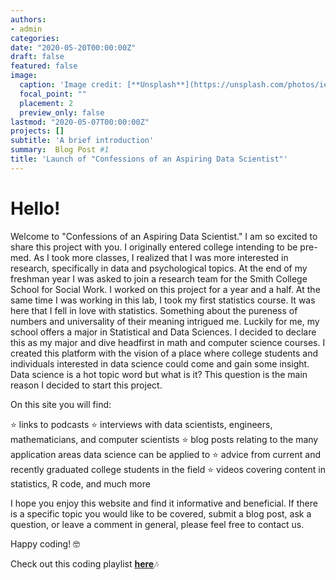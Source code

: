 ```yaml
---
authors:
- admin
categories:
date: "2020-05-20T00:00:00Z"
draft: false  
featured: false 
image:
  caption: 'Image credit: [**Unsplash**](https://unsplash.com/photos/ieic5Tq8YMk)'
  focal_point: ""
  placement: 2
  preview_only: false 
lastmod: "2020-05-07T00:00:00Z"
projects: []
subtitle: 'A brief introduction'
summary:  Blog Post #1
title: 'Launch of "Confessions of an Aspiring Data Scientist"'
---
```


# **Hello!**

Welcome to "Confessions of an Aspiring Data Scientist." I am so excited to share this project with you. I originally entered college intending to be pre-med. As I took more classes, I realized that I was more interested in research, specifically in data and psychological topics. At the end of my freshman year I was asked to join a research team for the Smith College School for Social Work. I worked on this project for a year and a half. At the same time I was working in this lab, I took my first statistics course. It was here that I fell in love with statistics. Something about the pureness of numbers and universality of their meaning intrigued me. Luckily for me, my school offers a major in Statistical and Data Sciences. I decided to declare this as my major and dive headfirst in math and computer science courses. I created this platform with the vision of a place where college students and individuals interested in data science could come and gain some insight. Data science is a hot topic word but what is it? This question is the main reason I decided to start this project. 

On this site you will find:

⭐ links to podcasts
⭐ interviews with data scientists, engineers, mathematicians, and computer scientists
⭐ blog posts relating to the many application areas data science can be applied to
⭐ advice from current and recently graduated college students in the field
⭐ videos covering content in statistics, R code, and much more

I hope you enjoy this website and find it informative and beneficial. If there is a specific topic you would like to be covered, submit a blog post, ask a question, or leave a comment in general, please feel free to contact us.

Happy coding! 🤓 


Check out this coding playlist [**here**](https://open.spotify.com/playlist/7AYUKJwDYLbKO4LYWcnscF?si=2Mihnuj9S32t2nVTLADobg)🎶


